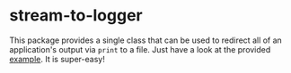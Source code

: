 # stream-to-logger

This package provides a single class that can be used to redirect all of an application's output via `print` to a file.
Just have a look at the provided [example](examples/test.py).
It is super-easy!
